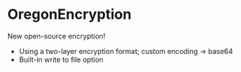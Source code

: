 # OregonEncryption
New open-source encryption!

- Using a two-layer encryption format; custom encoding -> base64
- Built-in write to file option
